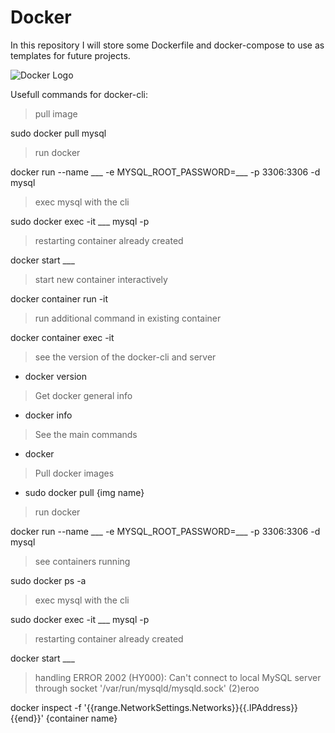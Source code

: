 # Docker

In this repository I will store some Dockerfile and docker-compose to use as templates for future projects.

![Docker Logo](https://logos-download.com/wp-content/uploads/2016/09/Docker_logo-700x588.png)

Usefull commands for docker-cli:

> pull image 

sudo docker pull mysql

> run docker 

docker run --name ___ -e MYSQL_ROOT_PASSWORD=___ -p 3306:3306 -d mysql

> exec mysql with the cli

sudo docker exec -it ___ mysql -p

> restarting container already created

docker start ___

> start new container interactively

docker container run -it

> run additional command in existing container

docker  container exec -it

> see the version of the docker-cli and server

- docker version

> Get docker general info

- docker info

> See the main commands

- docker

> Pull docker images

- sudo docker pull {img name}

> run docker 

docker run --name ___ -e MYSQL_ROOT_PASSWORD=___ -p 3306:3306 -d mysql

> see containers running 

sudo docker ps -a

> exec mysql with the cli

sudo docker exec -it ___ mysql -p

> restarting container already created

docker start ___


> handling ERROR 2002 (HY000): Can't connect to local MySQL server through socket '/var/run/mysqld/mysqld.sock' (2)eroo

docker inspect -f '{{range.NetworkSettings.Networks}}{{.IPAddress}}{{end}}' {container name}
